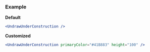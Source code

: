 ### Example

**Default**
```jsx
<UndrawUnderConstruction />
```

**Customized**
```jsx
<UndrawUnderConstruction primaryColor="#41B883" height="100" />
```
